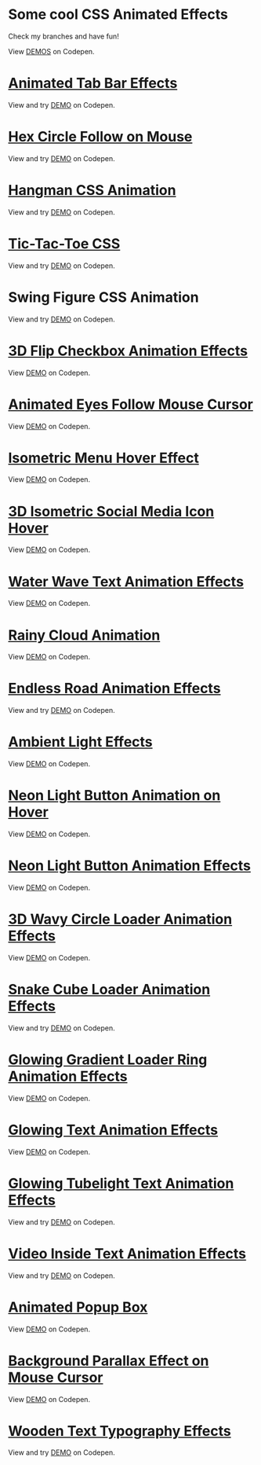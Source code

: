 # Some cool CSS Animated Effects

Check my branches and have fun!

View [DEMOS](https://codepen.io/filippoerbisti) on Codepen.


# [Animated Tab Bar Effects](https://github.com/filippoerbisti/css_effect/tree/animated-tab-bar)

View and try [DEMO](https://codepen.io/filippoerbisti/pen/qBxXMqR) on Codepen.

# [Hex Circle Follow on Mouse](https://github.com/filippoerbisti/css_effect/tree/hex-circle-follow-mouse)

View and try [DEMO](https://codepen.io/filippoerbisti/pen/gOvxdZZ) on Codepen.

# [Hangman CSS Animation](https://github.com/filippoerbisti/css_effect/tree/hangman-css-animation)

View and try [DEMO](https://codepen.io/filippoerbisti/pen/KKQvGqN) on Codepen.

# [Tic-Tac-Toe CSS](https://github.com/filippoerbisti/css_effect/tree/tic-tac-toe-css)

View and try [DEMO](https://codepen.io/filippoerbisti/pen/oNEeaGQ) on Codepen.

# Swing Figure CSS Animation

View and try [DEMO](https://codepen.io/filippoerbisti/pen/dydzgKr) on Codepen.



# [3D Flip Checkbox Animation Effects](https://github.com/filippoerbisti/css_effect/tree/3d-flip-checkbox)

View [DEMO](https://codepen.io/filippoerbisti/pen/MWQoJaZ) on Codepen.

# [Animated Eyes Follow Mouse Cursor](https://github.com/filippoerbisti/css_effect/tree/animated-eyes-follow-mouse-cursor)

View [DEMO](https://codepen.io/filippoerbisti/pen/poawPqL) on Codepen.

# [Isometric Menu Hover Effect](https://github.com/filippoerbisti/css_effect/tree/isometric-menu-hover-effect)

View [DEMO](https://codepen.io/filippoerbisti/pen/BaYRMrW) on Codepen.

# [3D Isometric Social Media Icon Hover](https://github.com/filippoerbisti/css_effect/tree/isometric-social-icon-hover)

View [DEMO](https://codepen.io/filippoerbisti/pen/RwQgZPy) on Codepen.

# [Water Wave Text Animation Effects](https://github.com/filippoerbisti/css_effect/tree/water-wave-text-animation)

View [DEMO](https://codepen.io/filippoerbisti/pen/BaYZLGB) on Codepen.

# [Rainy Cloud Animation](https://github.com/filippoerbisti/css_effect/tree/rainy-cloud-animation)

View [DEMO](https://codepen.io/filippoerbisti/pen/OJQgNYm) on Codepen.

# [Endless Road Animation Effects](https://github.com/filippoerbisti/css_effect/tree/endless-road-animation)

View and try [DEMO](https://codepen.io/filippoerbisti/pen/wvyerJW) on Codepen.

# [Ambient Light Effects](https://github.com/filippoerbisti/css_effect/tree/ambient-light-effect)

View [DEMO](https://codepen.io/filippoerbisti/pen/XWZgKpv) on Codepen.

# [Neon Light Button Animation on Hover](https://github.com/filippoerbisti/css_effect/tree/neon-light-button-animation-hover)

View [DEMO](https://codepen.io/filippoerbisti/pen/RwQgRej) on Codepen.

# [Neon Light Button Animation Effects](https://github.com/filippoerbisti/css_effect/tree/neon-light-button-animation-infinite)

View [DEMO](https://codepen.io/filippoerbisti/pen/ExQXgKZ) on Codepen.

# [3D Wavy Circle Loader Animation Effects](https://github.com/filippoerbisti/css_effect/tree/3d-wavy-circle-loader)

View [DEMO](https://codepen.io/filippoerbisti/pen/MWQobzB) on Codepen.

# [Snake Cube Loader Animation Effects](https://github.com/filippoerbisti/css_effect/tree/snake-cube-loader)

View and try [DEMO](https://codepen.io/filippoerbisti/pen/MWQoEXV) on Codepen.

# [Glowing Gradient Loader Ring Animation Effects](https://github.com/filippoerbisti/css_effect/tree/glowing-gradient-loader-ring)

View [DEMO](https://codepen.io/filippoerbisti/pen/qBxjamV) on Codepen.

# [Glowing Text Animation Effects](https://github.com/filippoerbisti/css_effect/tree/glowing-text-animation)

View [DEMO](https://codepen.io/filippoerbisti/pen/NWygbPr) on Codepen.

# [Glowing Tubelight Text Animation Effects](https://github.com/filippoerbisti/css_effect/tree/glowing-tubelight-text)

View and try [DEMO](https://codepen.io/filippoerbisti/pen/JjpJOGj) on Codepen.

# [Video Inside Text Animation Effects](https://github.com/filippoerbisti/css_effect/tree/video-inside-text)

View and try [DEMO](https://codepen.io/filippoerbisti/pen/ZEryXZM) on Codepen.

# [Animated Popup Box](https://github.com/filippoerbisti/css_effect/tree/animated-popup-box)

View [DEMO](https://codepen.io/filippoerbisti/pen/jOZmdLG) on Codepen.

# [Background Parallax Effect on Mouse Cursor](https://github.com/filippoerbisti/css_effect/tree/background-parallax-effect)

View [DEMO](https://codepen.io/filippoerbisti/pen/jOZwwxX) on Codepen.

# [Wooden Text Typography Effects](https://github.com/filippoerbisti/css_effect/tree/wooden-text-typography)

View and try [DEMO](https://codepen.io/filippoerbisti/pen/oNEwowL) on Codepen.
